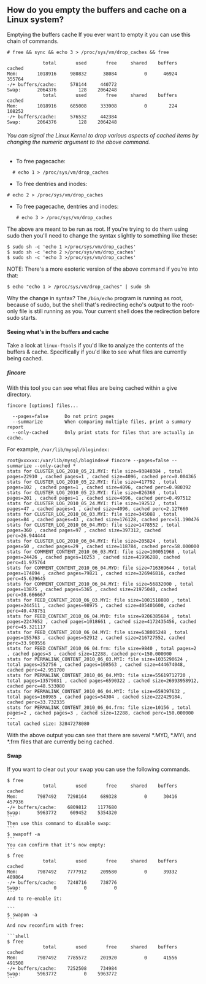 ## How do you empty the buffers and cache on a Linux system?

Emptying the buffers cache
If you ever want to empty it you can use this chain of commands.

```shell
# free && sync && echo 3 > /proc/sys/vm/drop_caches && free

             total       used       free     shared    buffers     cached
Mem:       1018916     980832      38084          0      46924     355764
-/+ buffers/cache:     578144     440772
Swap:      2064376        128    2064248
             total       used       free     shared    buffers     cached
Mem:       1018916     685008     333908          0        224     108252
-/+ buffers/cache:     576532     442384
Swap:      2064376        128    2064248

```
###### You can signal the Linux Kernel to drop various aspects of cached items by changing the numeric argument to the above command.

* To free pagecache:
```shell
  # echo 1 > /proc/sys/vm/drop_caches
```
* To free dentries and inodes:
```shell
# echo 2 > /proc/sys/vm/drop_caches
```
* To free pagecache, dentries and inodes:

  ```shell
  # echo 3 > /proc/sys/vm/drop_caches
  ```
The above are meant to be run as root. If you're trying to do them using sudo then you'll need to change the syntax slightly to something like these:

```shell
$ sudo sh -c 'echo 1 >/proc/sys/vm/drop_caches'
$ sudo sh -c 'echo 2 >/proc/sys/vm/drop_caches'
$ sudo sh -c 'echo 3 >/proc/sys/vm/drop_caches'

```
NOTE: There's a more esoteric version of the above command if you're into that:
```
$ echo "echo 1 > /proc/sys/vm/drop_caches" | sudo sh
```
Why the change in syntax?
The <code>/bin/echo</code> program is running as root, because of sudo, but the shell that's redirecting echo's output to the root-only file is still running as you. Your current shell does the redirection before sudo starts.

#### Seeing what's in the buffers and cache
Take a look at <code>linux-ftools</code>  if you'd like to analyze the contents of the buffers & cache. Specifically if you'd like to see what files are currently being cached.

##### fincore
With this tool you can see what files are being cached within a give directory.

```
fincore [options] files...

  --pages=false      Do not print pages
  --summarize        When comparing multiple files, print a summary report
  --only-cached      Only print stats for files that are actually in cache.
```
For example, <code>/var/lib/mysql/blogindex:</code>

```
root@xxxxxx:/var/lib/mysql/blogindex# fincore --pages=false --summarize --only-cached *
stats for CLUSTER_LOG_2010_05_21.MYI: file size=93840384 , total pages=22910 , cached pages=1 , cached size=4096, cached perc=0.004365
stats for CLUSTER_LOG_2010_05_22.MYI: file size=417792 , total pages=102 , cached pages=1 , cached size=4096, cached perc=0.980392
stats for CLUSTER_LOG_2010_05_23.MYI: file size=826368 , total pages=201 , cached pages=1 , cached size=4096, cached perc=0.497512
stats for CLUSTER_LOG_2010_05_24.MYI: file size=192512 , total pages=47 , cached pages=1 , cached size=4096, cached perc=2.127660
stats for CLUSTER_LOG_2010_06_03.MYI: file size=345088 , total pages=84 , cached pages=43 , cached size=176128, cached perc=51.190476
stats for CLUSTER_LOG_2010_06_04.MYD: file size=1478552 , total pages=360 , cached pages=97 , cached size=397312, cached perc=26.944444
stats for CLUSTER_LOG_2010_06_04.MYI: file size=205824 , total pages=50 , cached pages=29 , cached size=118784, cached perc=58.000000
stats for COMMENT_CONTENT_2010_06_03.MYI: file size=100051968 , total pages=24426 , cached pages=10253 , cached size=41996288, cached perc=41.975764
stats for COMMENT_CONTENT_2010_06_04.MYD: file size=716369644 , total pages=174894 , cached pages=79821 , cached size=326946816, cached perc=45.639645
stats for COMMENT_CONTENT_2010_06_04.MYI: file size=56832000 , total pages=13875 , cached pages=5365 , cached size=21975040, cached perc=38.666667
stats for FEED_CONTENT_2010_06_03.MYI: file size=1001518080 , total pages=244511 , cached pages=98975 , cached size=405401600, cached perc=40.478751
stats for FEED_CONTENT_2010_06_04.MYD: file size=9206385684 , total pages=2247652 , cached pages=1018661 , cached size=4172435456, cached perc=45.321117
stats for FEED_CONTENT_2010_06_04.MYI: file size=638005248 , total pages=155763 , cached pages=52912 , cached size=216727552, cached perc=33.969556
stats for FEED_CONTENT_2010_06_04.frm: file size=9840 , total pages=2 , cached pages=3 , cached size=12288, cached perc=150.000000
stats for PERMALINK_CONTENT_2010_06_03.MYI: file size=1035290624 , total pages=252756 , cached pages=108563 , cached size=444674048, cached perc=42.951700
stats for PERMALINK_CONTENT_2010_06_04.MYD: file size=55619712720 , total pages=13579031 , cached pages=6590322 , cached size=26993958912, cached perc=48.533080
stats for PERMALINK_CONTENT_2010_06_04.MYI: file size=659397632 , total pages=160985 , cached pages=54304 , cached size=222429184, cached perc=33.732335
stats for PERMALINK_CONTENT_2010_06_04.frm: file size=10156 , total pages=2 , cached pages=3 , cached size=12288, cached perc=150.000000
---
total cached size: 32847278080
```
With the above output you can see that there are several *.MYD, *.MYI, and *.frm files that are currently being cached.

#### Swap
If you want to clear out your swap you can use the following commands.

````
$ free
             total       used       free     shared    buffers     cached
Mem:       7987492    7298164     689328          0      30416     457936
-/+ buffers/cache:    6809812    1177680
Swap:      5963772     609452    5354320
```
Then use this command to disable swap:
```
$ swapoff -a
```
You can confirm that it's now empty:
```
$ free
             total       used       free     shared    buffers     cached
Mem:       7987492    7777912     209580          0      39332     489864
-/+ buffers/cache:    7248716     738776
Swap:            0          0          0
```
And to re-enable it:

```
$ swapon -a
```
And now reconfirm with free:

```shell
$ free
             total       used       free     shared    buffers     cached
Mem:       7987492    7785572     201920          0      41556     491508
-/+ buffers/cache:    7252508     734984
Swap:      5963772          0    5963772
```
